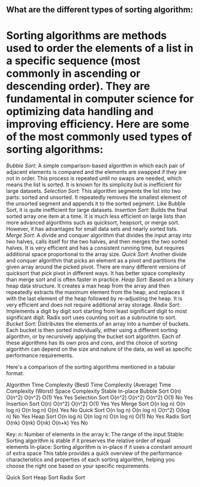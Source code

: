 ## What are the different types of sorting algorithm:

# Sorting algorithms are methods used to order the elements of a list in a specific sequence (most commonly in ascending or descending order). They are fundamental in computer science for optimizing data handling and improving efficiency. Here are some of the most commonly used types of sorting algorithms:

*Bubble Sort*: A simple comparison-based algorithm in which each pair of adjacent elements is compared and the elements are swapped if they are not in order. This process is repeated until no swaps are needed, which means the list is sorted. It is known for its simplicity but is inefficient for large datasets.
*Selection Sort*: This algorithm segments the list into two parts: sorted and unsorted. It repeatedly removes the smallest element of the unsorted segment and appends it to the sorted segment. Like Bubble Sort, it is quite inefficient for large datasets.
*Insertion Sort*: Builds the final sorted array one item at a time. It is much less efficient on large lists than more advanced algorithms such as quicksort, heapsort, or merge sort. However, it has advantages for small data sets and nearly sorted lists.
*Merge Sort*: A divide and conquer algorithm that divides the input array into two halves, calls itself for the two halves, and then merges the two sorted halves. It is very efficient and has a consistent running time, but requires additional space proportional to the array size.
*Quick Sort*: Another divide and conquer algorithm that picks an element as a pivot and partitions the given array around the picked pivot. There are many different versions of quicksort that pick pivot in different ways. It has better space complexity than merge sort and is often faster in practice.
*Heap Sort*: Based on a binary heap data structure. It creates a max heap from the array and then repeatedly extracts the maximum element from the heap, and replaces it with the last element of the heap followed by re-adjusting the heap. It is very efficient and does not require additional array storage.
*Radix Sort*: Implements a digit by digit sort starting from least significant digit to most significant digit. Radix sort uses counting sort as a subroutine to sort.
*Bucket Sort*: Distributes the elements of an array into a number of buckets. Each bucket is then sorted individually, either using a different sorting algorithm, or by recursively applying the bucket sort algorithm.
Each of these algorithms has its own pros and cons, and the choice of sorting algorithm can depend on the size and nature of the data, as well as specific performance requirements.

Here's a comparison of the sorting algorithms mentioned in a tabular format:

Algorithm       Time Complexity (Best)	Time Complexity (Average)	Time Complexity (Worst)	Space Complexity	Stable	In-place
Bubble Sort	      O(n)	                    O(n^2)	                       O(n^2)	            O(1)	        Yes     Yes
Selection Sort	  O(n^2)	                  O(n^2)	                       O(n^2)	            O(1)	        No	    Yes
Insertion Sort	  O(n)	                    O(n^2)	                       O(n^2)	            O(1)	        Yes	    Yes
Merge Sort	      O(n log n)	              O(n log n)	                   O(n log n)	        O(n)	        Yes	    No
Quick Sort	      O(n log n)	              O(n log n)	                   O(n^2)	            O(log n)	    No	    Yes
Heap Sort	        O(n log n)	              O(n log n)	                   O(n log n)	        O(1)	        No	    Yes
Radix Sort	      O(nk)	                    O(nk)	                         O(nk)	            O(n+k)	      Yes	    No

Key:
n: Number of elements in the array
k: The range of the input
Stable: Sorting algorithm is stable if it preserves the relative order of equal elements
In-place: Sorting algorithm is in-place if it uses a constant amount of extra space
This table provides a quick overview of the performance characteristics and properties of each sorting algorithm, helping you choose the right one based on your specific requirements.

Quick Sort
Heap Sort
Radix Sort
